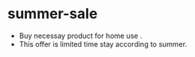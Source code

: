 # summer-sale

- Buy necessay product for home use .
- This offer is limited time stay according to summer.
